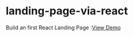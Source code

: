 # landing-page-via-react

Build an first React Landing Page :[View Demo](https://vijaykannnan.github.io/landing-page-via-react/)


